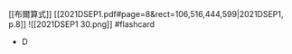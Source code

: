 [[布爾算式]]
[[2021DSEP1.pdf#page=8&rect=106,516,444,599|2021DSEP1, p.8]]
![[2021DSEP1 30.png]] #flashcard 
- D
<!--ID: 1730727373120-->

